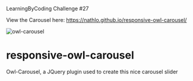 LearningByCoding Challenge #27

View the Carousel here: https://nathlo.github.io/responsive-owl-carousel/

![owl-carousel](https://user-images.githubusercontent.com/39729374/156064945-c25062c7-3967-400a-8536-785dab4e38ad.png)

# responsive-owl-carousel
Owl-Carousel, a JQuery plugin used to create this nice carousel slider
